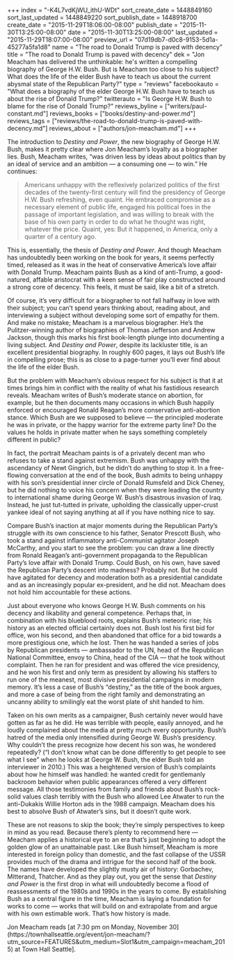 +++
index = "-K4L7vdKjWU_ithU-WDt"
sort_create_date = 1448849160
sort_last_updated = 1448849220
sort_publish_date = 1448918700
create_date = "2015-11-29T18:06:00-08:00"
publish_date = "2015-11-30T13:25:00-08:00"
date = "2015-11-30T13:25:00-08:00"
last_updated = "2015-11-29T18:07:00-08:00"
preview_url = "07d19db7-d0c8-9153-5d1a-45277a5fa1d8"
name = "The road to Donald Trump is paved with decency"
title = "The road to Donald Trump is paved with decency"
dek = "Jon Meacham has delivered the unthinkable: he's written a compelling biography of George H.W. Bush. But is Meacham too close to his subject? What does the life of the elder Bush have to teach us about the current abysmal state of the Republican Party?"
type = "reviews"
facebookauto = "What does a biography of the elder George H.W. Bush have to teach us about the rise of Donald Trump?"
twitterauto = "Is George H.W. Bush to blame for the rise of Donald Trump?"
reviews_byline = ["writers/paul-constant.md"]
reviews_books = ["books/destiny-and-power.md"]
reviews_tags = ["reviews/the-road-to-donald-trump-is-paved-with-decency.md"]
reviews_about = ["authors/jon-meacham.md"]
+++

The introduction to *Destiny and Power*, the new biography of George H.W. Bush, makes it pretty clear where Jon Meacham’s loyalty as a biographer lies. Bush, Meacham writes, “was driven less by ideas about politics than by an ideal of service and an ambition — a consuming one — to win.” He continues:

<blockquote>Americans unhappy with the reflexively polarized politics of the first decades of the twenty-first century will find the presidency of George H.W. Bush refreshing, even quaint. He embraced compromise as a necessary element of public life, engaged his political foes in the passage of important legislation, and was willing to break with the base of his own party in order to do what he thought was right, whatever the price. Quaint, yes: But it happened, in America, only a quarter of a century ago.</blockquote>

This is, essentially, the thesis of *Destiny and Power*. And though Meacham has undoubtedly been working on the book for years, it seems perfectly timed, released as it was in the heat of conservative America’s love affair with Donald Trump. Meacham paints Bush as a kind of anti-Trump, a good-natured, affable aristocrat with a keen sense of fair play constructed around a strong core of decency. This feels, it must be said, like a bit of a stretch.

Of course, it’s very difficult for a biographer to not fall halfway in love with their subject; you can’t spend years thinking about, reading about, and interviewing a subject without developing some sort of empathy for them. And make no mistake; Meacham is a marvelous biographer. He’s the Pulitzer-winning author of biographies of Thomas Jefferson and Andrew Jackson, though this marks his first book-length plunge into documenting a living subject. And *Destiny and Power*, despite its lackluster title, is an excellent presidential biography. In roughly 600 pages, it lays out Bush’s life in compelling prose; this is as close to a page-turner you’ll ever find about the life of the elder Bush. 

But the problem with Meacham’s obvious respect for his subject is that it at times brings him in conflict with the reality of what his fastidious research reveals. Meacham writes of Bush’s moderate stance on abortion, for example, but he then documents many occasions in which Bush happily enforced or encouraged Ronald Reagan’s more conservative anti-abortion stance. Which Bush are we supposed to believe — the principled moderate he was in private, or the happy warrior for the extreme party line? Do the values he holds in private matter when he says something completely different in public?

In fact, the portrait Meacham paints is of a privately decent man who refuses to take a stand against extremism. Bush was unhappy with the ascendancy of Newt Gingrich, but he didn’t do anything to stop it. In a free-flowing conversation at the end of the book, Bush admits to being unhappy with his son’s presidential inner circle of Donald Rumsfeld and Dick Cheney, but he did nothing to voice his concern when they were leading the country to international shame during George W. Bush’s disastrous invasion of Iraq. Instead, he just tut-tutted in private, upholding the classically upper-crust yankee ideal of not saying anything at all if you have nothing nice to say. 

Compare Bush’s inaction at major moments during the Republican Party’s struggle with its own conscience to his father, Senator Prescott Bush, who took a stand against inflammatory anti-Communist agitator Joseph McCarthy, and you start to see the problem: you can draw a line directly from Ronald Reagan’s anti-government propaganda to the Republican Party’s love affair with Donald Trump. Could Bush, on his own, have saved the Republican Party’s descent into madness? Probably not. But he could have agitated for decency and moderation both as a presidential candidate and as an increasingly popular ex-president, and he did not. Meacham does not hold him accountable for these actions.

Just about everyone who knows George H.W. Bush comments on his decency and likability and general competence. Perhaps that, in combination with his blueblood roots, explains Bush’s meteoric rise; his history as an elected official certainly does not. Bush lost his first bid for office, won his second, and then abandoned that office for a bid towards a more prestigious one, which he lost. Then he was handed a series of jobs by Republican presidents — ambassador to the UN, head of the Republican National Committee, envoy to China, head of the CIA — that he took without complaint. Then he ran for president and was offered the vice presidency, and he won his first and only term as president by allowing his staffers to run one of the meanest, most divisive presidential campaigns in modern memory. It’s less a case of Bush’s “destiny,” as the title of the book argues, and more a case of being from the right family and demonstrating an uncanny ability to smilingly eat the worst plate of shit handed to him.

Taken on his own merits as a campaigner, Bush certainly never would have gotten as far as he did. He was terrible with people, easily annoyed, and he loudly complained about the media at pretty much every opportunity. Bush’s hatred of the media only intensified during George W. Bush’s presidency. Why couldn’t the press recognize how decent his son was, he wondered repeatedly? (“I don’t know what can be done differently to get people to see what I see” when he looks at George W. Bush, the elder Bush told an interviewer in 2010.) This was a heightened version of Bush’s complaints about how he himself was handled: he wanted credit for gentlemanly backroom behavior when public appearances offered a very different message. All those testimonies from family and friends about Bush’s rock-solid values clash terribly with the Bush who allowed Lee Atwater to run the anti-Dukakis Willie Horton ads in the 1988 campaign. Meacham does his best to absolve Bush of Atwater’s sins, but it doesn’t quite work.

These are not reasons to skip the book; they’re simply perspectives to keep in mind as you read. Because there’s plenty to recommend here — Meacham applies a historical eye to an era that’s just beginning to adopt the golden glow of an unattainable past. Like Bush himself, Meacham is more interested in foreign policy than domestic, and the fast collapse of the USSR provides much of the drama and intrigue for the second half of the book. The names have developed the slightly musty air of history: Gorbachev, Mitterand, Thatcher. And as they play out, you get the sense that *Destiny and Power* is the first drop in what will undoubtedly become a flood of reassessments of the 1980s and 1990s in the years to come. By establishing Bush as a central figure in the time, Meacham is laying a foundation for works to come — works that will build on and extrapolate from and argue with his own estimable work. That’s how history is made.

<p class="footer">Jon Meacham reads [at 7:30 pm on Monday, November 30](https://townhallseattle.org/event/jon-meacham/?utm_source=FEATURES&utm_medium=Slot1&utm_campaign=meacham_2015) at Town Hall Seattle]. </p>
